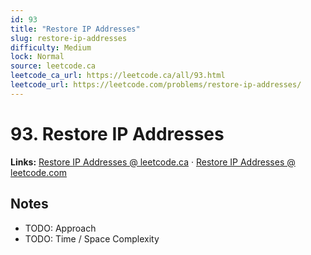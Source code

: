 ```yaml
--- 
id: 93
title: "Restore IP Addresses"
slug: restore-ip-addresses
difficulty: Medium
lock: Normal
source: leetcode.ca
leetcode_ca_url: https://leetcode.ca/all/93.html
leetcode_url: https://leetcode.com/problems/restore-ip-addresses/
---
```


# 93. Restore IP Addresses

**Links:** [Restore IP Addresses @ leetcode.ca](https://leetcode.ca/all/93.html) · [Restore IP Addresses @ leetcode.com](https://leetcode.com/problems/restore-ip-addresses/)

## Notes
- TODO: Approach
- TODO: Time / Space Complexity
